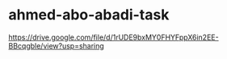 # ahmed-abo-abadi-task


https://drive.google.com/file/d/1rUDE9bxMY0FHYFppX6in2EE-BBcqgble/view?usp=sharing
